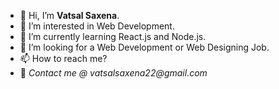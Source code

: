 - 👋 Hi, I’m **Vatsal Saxena**.
- 👀 I’m interested in Web Development.
- 🌱 I’m currently learning React.js and Node.js.
- 💞️ I’m looking for a Web Development or Web Designing Job.
- 📫 How to reach me?
- 📧 _Contact me @ vatsalsaxena22@gmail.com_




<!---
vatsalsaxena22/vatsalsaxena22 is a ✨ special ✨ repository because its `README.md` (this file) appears on your GitHub profile.
You can click the Preview link to take a look at your changes.
--->
